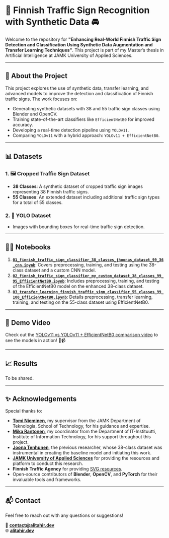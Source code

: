 # 🚦 Finnish Traffic Sign Recognition with Synthetic Data 🚘

Welcome to the repository for **"Enhancing Real-World Finnish Traffic Sign Detection and Classification Using Synthetic Data Augmentation and Transfer Learning Techniques"**. This project is part of my Master’s thesis in Artificial Intelligence at JAMK University of Applied Sciences.

---

## 📖 About the Project

This project explores the use of synthetic data, transfer learning, and advanced models to improve the detection and classification of Finnish traffic signs. The work focuses on:
- Generating synthetic datasets with 38 and 55 traffic sign classes using Blender and OpenCV.
- Training state-of-the-art classifiers like `EfficientNetB0` for improved accuracy.
- Developing a real-time detection pipeline using `YOLOv11`.
- Comparing `YOLOv11` with a hybrid approach: `YOLOv11 + EfficientNetB0`.

---

## 📊 Datasets

### 1. 🖼️ Cropped Traffic Sign Dataset
- **38 Classes**: A synthetic dataset of cropped traffic sign images representing 38 Finnish traffic signs.
- **55 Classes**: An extended dataset including additional traffic sign types for a total of 55 classes.

### 2. 📏 YOLO Dataset
- Images with bounding boxes for real-time traffic sign detection.

---

## 🧑‍💻 Notebooks

1. [**`01_finnish_traffic_sign_classifier_38_classes_jhoonas_dataset_99_36_cnn.ipynb`**](./notebooks/01_finnish_traffic_sign_classifier_38_classes_jhoonas_dataset_99_36_cnn.ipynb): Covers preprocessing, training, and testing using the 38-class dataset and a custom CNN model.
2. [**`02_finnish_traffic_sign_classifier_my_custom_dataset_38_classes_99_95_EfficientNetB0.ipynb`**](./notebooks/02_finnish_traffic_sign_classifier_my_custom_dataset_38_classes_99_95_EfficientNetB0.ipynb): Includes preprocessing, training, and testing of the EfficientNetB0 model on the enhanced 38-class dataset.
3. [**`03_transfer_learning_finnish_traffic_sign_classifier_55_classes_99_100_EfficientNetB0.ipynb`**](./notebooks/03_transfer_learning_finnish_traffic_sign_classifier_55_classes_99_100_EfficientNetB0.ipynb): Details preprocessing, transfer learning, training, and testing on the 55-class dataset using EfficientNetB0.

---

## 🎥 Demo Video
Check out the [YOLOv11 vs YOLOv11 + EfficientNetB0 comparison video](./demo/yolo_comparison_demo.mp4) to see the models in action! 🚦📹

---

## 📈 Results

To be shared.

---



## ✨ Acknowledgements

Special thanks to:

- [**Tomi Nieminen**](https://www.jamk.fi/en/expert/tomi-nieminen), my supervisor from the JAMK Department of Teknologia, School of Technology, for his guidance and expertise.
- [**Mika Rantonen**](https://www.jamk.fi/en/expert/mika-rantonen), my coordinator from the Department of IT-Instituutti, Institute of Information Technology, for his support throughout this project.
- [**Joona Tenhunen**](https://urn.fi/URN:NBN:fi:amk-2021052812336), the previous researcher, whose 38-class dataset was instrumental in creating the baseline model and initiating this work.
- [**JAMK University of Applied Sciences**](https://www.jamk.fi/en) for providing the resources and platform to conduct this research.
- **Finnish Traffic Agency** for providing [SVG resources](https://github.com/finnishtransportagency/liikennemerkit/tree/master/collections/new_signs/svg).
- Open-source contributors of **Blender**, **OpenCV**, and **PyTorch** for their invaluable tools and frameworks.


---

## 📬 Contact

Feel free to reach out with any questions or suggestions!  

📧 **contact@alitahir.dev**  
🌐 **[alitahir.dev](https://alitahir.dev)**  